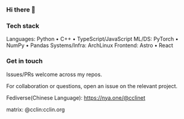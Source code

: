 ### Hi there 👋

### Tech stack

Languages: Python • C++ • TypeScript/JavaScript
ML/DS: PyTorch • NumPy • Pandas
Systems/Infra: ArchLinux
Frontend: Astro • React

### Get in touch

Issues/PRs welcome across my repos.

For collaboration or questions, open an issue on the relevant project.

Fediverse(Chinese Language): https://nya.one/@cclinet

matrix: @cclin:cclin.org

<!--
**cclinet/cclinet** is a ✨ _special_ ✨ repository because its `README.md` (this file) appears on your GitHub profile.

Here are some ideas to get you started:

- 🔭 I’m currently working on ...
- 🌱 I’m currently learning ...
- 👯 I’m looking to collaborate on ...
- 🤔 I’m looking for help with ...
- 💬 Ask me about ...
- 📫 How to reach me: ...
- 😄 Pronouns: ...
- ⚡ Fun fact: ...
-->
